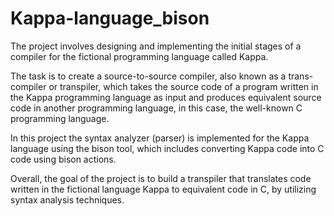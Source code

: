 # Kappa-language_bison
The project involves designing and implementing the initial stages of a compiler for the fictional programming language called Kappa.

The task is to create a source-to-source compiler, also known as a trans-compiler or transpiler, which takes the source code of a program written in the Kappa programming language as input and produces equivalent source code in another programming language, in this case, the well-known C programming language.

In this project the syntax analyzer (parser) is implemented for the Kappa language using the bison tool, which includes converting Kappa code into C code using bison actions.

Overall, the goal of the project is to build a transpiler that translates code written in the fictional language Kappa to equivalent code in C, by utilizing syntax analysis techniques.  
